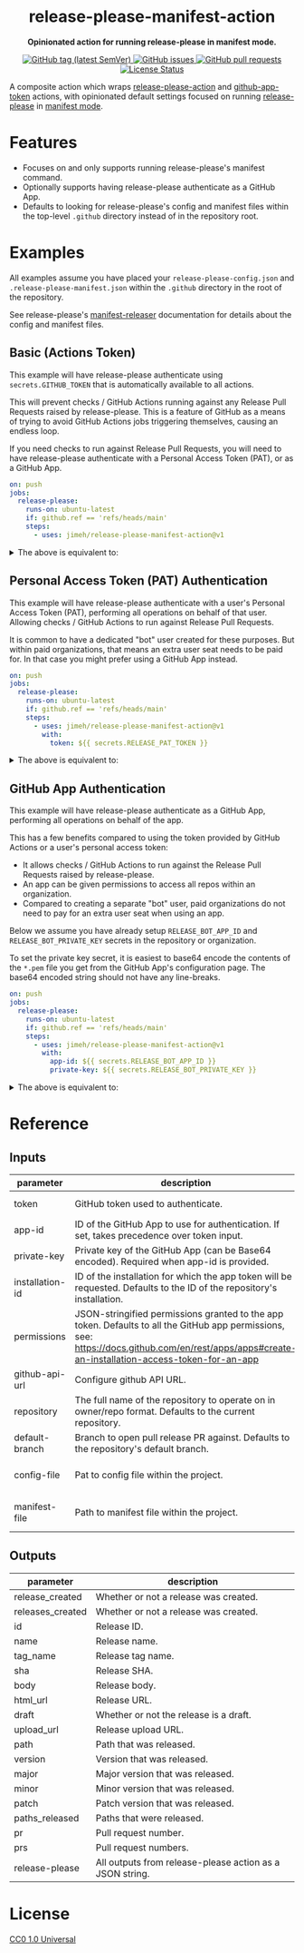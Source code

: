 <h1 align="center">
  release-please-manifest-action
</h1>

<p align="center">
  <strong>
    Opinionated action for running release-please in manifest mode.
  </strong>
</p>

<p align="center">
  <a href="https://github.com/jimeh/release-please-manifest-action/releases">
    <img src="https://img.shields.io/github/v/tag/jimeh/release-please-manifest-action?label=release" alt="GitHub tag (latest SemVer)">
  </a>
  <a href="https://github.com/jimeh/release-please-manifest-action/issues">
    <img src="https://img.shields.io/github/issues-raw/jimeh/release-please-manifest-action.svg?style=flat&logo=github&logoColor=white" alt="GitHub issues">
  </a>
  <a href="https://github.com/jimeh/release-please-manifest-action/pulls">
    <img src="https://img.shields.io/github/issues-pr-raw/jimeh/release-please-manifest-action.svg?style=flat&logo=github&logoColor=white" alt="GitHub pull requests">
  </a>
  <a href="https://github.com/jimeh/release-please-manifest-action/blob/master/LICENSE">
    <img src="https://img.shields.io/github/license/jimeh/release-please-manifest-action.svg?style=flat" alt="License Status">
  </a>
</p>

A composite action which wraps [release-please-action][] and
[github-app-token][] actions, with opinionated default settings focused on
running [release-please][] in [manifest mode][].

[release-please-action]:
  https://github.com/google-github-actions/release-please-action
[github-app-token]: https://github.com/tibdex/github-app-token
[release-please]: https://github.com/googleapis/release-please
[manifest mode]:
  https://github.com/googleapis/release-please/blob/main/docs/manifest-releaser.md

# Features

- Focuses on and only supports running release-please's manifest command.
- Optionally supports having release-please authenticate as a GitHub App.
- Defaults to looking for release-please's config and manifest files within the
  top-level `.github` directory instead of in the repository root.

# Examples

All examples assume you have placed your `release-please-config.json` and
`.release-please-manifest.json` within the `.github` directory in the root of
the repository.

See release-please's [manifest-releaser][manifest mode] documentation for
details about the config and manifest files.

## Basic (Actions Token)

This example will have release-please authenticate using `secrets.GITHUB_TOKEN`
that is automatically available to all actions.

This will prevent checks / GitHub Actions running against any Release Pull
Requests raised by release-please. This is a feature of GitHub as a means of
trying to avoid GitHub Actions jobs triggering themselves, causing an endless
loop.

If you need checks to run against Release Pull Requests, you will need to have
release-please authenticate with a Personal Access Token (PAT), or as a GitHub
App.

<!-- x-release-please-start-major -->

```yaml
on: push
jobs:
  release-please:
    runs-on: ubuntu-latest
    if: github.ref == 'refs/heads/main'
    steps:
      - uses: jimeh/release-please-manifest-action@v1
```

<!-- x-release-please-end -->

<details>
<summary>The above is equivalent to:</summary>

```yaml
on: push
jobs:
  release-please:
    runs-on: ubuntu-latest
    if: github.ref == 'refs/heads/main'
    steps:
      - uses: google-github-actions/release-please-action@v3
        id: release-please
        with:
          command: manifest
          config-file: .github/release-please-config.json
          manifest-file: .github/.release-please-manifest.json
```

_Note: Outputs are not included in this equivalence example._

</details>

## Personal Access Token (PAT) Authentication

This example will have release-please authenticate with a user's Personal Access
Token (PAT), performing all operations on behalf of that user. Allowing checks /
GitHub Actions to run against Release Pull Requests.

It is common to have a dedicated "bot" user created for these purposes. But
within paid organizations, that means an extra user seat needs to be paid for.
In that case you might prefer using a GitHub App instead.

<!-- x-release-please-start-major -->

```yaml
on: push
jobs:
  release-please:
    runs-on: ubuntu-latest
    if: github.ref == 'refs/heads/main'
    steps:
      - uses: jimeh/release-please-manifest-action@v1
        with:
          token: ${{ secrets.RELEASE_PAT_TOKEN }}
```

<!-- x-release-please-end -->

<details>
<summary>The above is equivalent to:</summary>

```yaml
on: push
jobs:
  release-please:
    runs-on: ubuntu-latest
    if: github.ref == 'refs/heads/main'
    steps:
      - uses: google-github-actions/release-please-action@v3
        id: release-please
        with:
          token: ${{ secrets.RELEASE_PAT_TOKEN }}
          command: manifest
          config-file: .github/release-please-config.json
          manifest-file: .github/.release-please-manifest.json
```

_Note: Outputs are not included in this equivalence example._

</details>

## GitHub App Authentication

This example will have release-please authenticate as a GitHub App, performing
all operations on behalf of the app.

This has a few benefits compared to using the token provided by GitHub Actions
or a user's personal access token:

- It allows checks / GitHub Actions to run against the Release Pull Requests
  raised by release-please.
- An app can be given permissions to access all repos within an organization.
- Compared to creating a separate "bot" user, paid organizations do not need to
  pay for an extra user seat when using an app.

Below we assume you have already setup `RELEASE_BOT_APP_ID` and
`RELEASE_BOT_PRIVATE_KEY` secrets in the repository or organization.

To set the private key secret, it is easiest to base64 encode the contents of
the `*.pem` file you get from the GitHub App's configuration page. The base64
encoded string should not have any line-breaks.

<!-- x-release-please-start-major -->

```yaml
on: push
jobs:
  release-please:
    runs-on: ubuntu-latest
    if: github.ref == 'refs/heads/main'
    steps:
      - uses: jimeh/release-please-manifest-action@v1
        with:
          app-id: ${{ secrets.RELEASE_BOT_APP_ID }}
          private-key: ${{ secrets.RELEASE_BOT_PRIVATE_KEY }}
```

<!-- x-release-please-end -->

<details>
<summary>The above is equivalent to:</summary>

```yaml
on: push
jobs:
  release-please:
    runs-on: ubuntu-latest
    if: github.ref == 'refs/heads/main'
    steps:
      - uses: tibdex/github-app-token@v1
        id: github-app-token
        with:
          app_id: ${{ secrets.RELEASE_BOT_APP_ID }}
          private_key: ${{ secrets.RELEASE_BOT_PRIVATE_KEY }}
      - uses: google-github-actions/release-please-action@v3
        id: release-please
        with:
          token: ${{ steps.github-app-token.outputs.token }}
          command: manifest
          config-file: .github/release-please-config.json
          manifest-file: .github/.release-please-manifest.json
```

_Note: Outputs are not included in this equivalence example._

</details>

# Reference

<!-- action-docs-inputs -->

## Inputs

| parameter       | description                                                                                                                                                                                      | required | default                               |
| --------------- | ------------------------------------------------------------------------------------------------------------------------------------------------------------------------------------------------ | -------- | ------------------------------------- |
| token           | GitHub token used to authenticate.                                                                                                                                                               | `false`  | ${{ github.token }}                   |
| app-id          | ID of the GitHub App to use for authentication. If set, takes precedence over token input.                                                                                                       | `false`  |                                       |
| private-key     | Private key of the GitHub App (can be Base64 encoded). Required when app-id is provided.                                                                                                         | `false`  |                                       |
| installation-id | ID of the installation for which the app token will be requested. Defaults to the ID of the repository's installation.                                                                           | `false`  |                                       |
| permissions     | JSON-stringified permissions granted to the app token. Defaults to all the GitHub app permissions, see: https://docs.github.com/en/rest/apps/apps#create-an-installation-access-token-for-an-app | `false`  |                                       |
| github-api-url  | Configure github API URL.                                                                                                                                                                        | `false`  | ${{ github.api_url }}                 |
| repository      | The full name of the repository to operate on in owner/repo format. Defaults to the current repository.                                                                                          | `false`  | ${{ github.repository }}              |
| default-branch  | Branch to open pull release PR against. Defaults to the repository's default branch.                                                                                                             | `false`  |                                       |
| config-file     | Pat to config file within the project.                                                                                                                                                           | `false`  | .github/release-please-config.json    |
| manifest-file   | Path to manifest file within the project.                                                                                                                                                        | `false`  | .github/.release-please-manifest.json |

<!-- action-docs-inputs -->

<!-- action-docs-outputs -->

## Outputs

| parameter        | description                                              |
| ---------------- | -------------------------------------------------------- |
| release_created  | Whether or not a release was created.                    |
| releases_created | Whether or not a release was created.                    |
| id               | Release ID.                                              |
| name             | Release name.                                            |
| tag_name         | Release tag name.                                        |
| sha              | Release SHA.                                             |
| body             | Release body.                                            |
| html_url         | Release URL.                                             |
| draft            | Whether or not the release is a draft.                   |
| upload_url       | Release upload URL.                                      |
| path             | Path that was released.                                  |
| version          | Version that was released.                               |
| major            | Major version that was released.                         |
| minor            | Minor version that was released.                         |
| patch            | Patch version that was released.                         |
| paths_released   | Paths that were released.                                |
| pr               | Pull request number.                                     |
| prs              | Pull request numbers.                                    |
| release-please   | All outputs from release-please action as a JSON string. |

<!-- action-docs-outputs -->

# License

[CC0 1.0 Universal](http://creativecommons.org/publicdomain/zero/1.0/)
